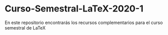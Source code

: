 # Curso-Semestral-LaTeX-2020-1
En este repositorio encontrarás los recursos complementarios para el curso semestral de LaTeX

